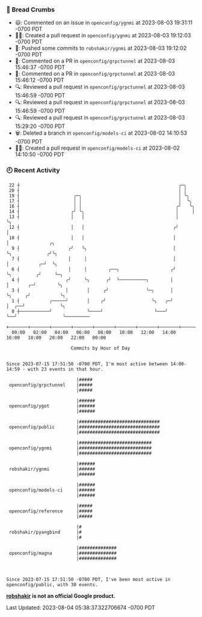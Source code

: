 ### 🍞 Bread Crumbs

 * 😃: Commented on an issue in `openconfig/ygnmi` at 2023-08-03 19:31:11 -0700 PDT
 * ✍🏼: Created a pull request in `openconfig/ygnmi` at 2023-08-03 19:12:03 -0700 PDT
 * 🚢: Pushed some commits to `robshakir/ygnmi` at 2023-08-03 19:12:02 -0700 PDT
 * 💬: Commented on a PR in  `openconfig/grpctunnel` at 2023-08-03 15:46:37 -0700 PDT
 * 💬: Commented on a PR in  `openconfig/grpctunnel` at 2023-08-03 15:46:12 -0700 PDT
 * 🔍: Reviewed a pull request in  `openconfig/grpctunnel` at 2023-08-03 15:46:59 -0700 PDT
 * 🔍: Reviewed a pull request in  `openconfig/grpctunnel` at 2023-08-03 15:46:59 -0700 PDT
 * 🔍: Reviewed a pull request in  `openconfig/grpctunnel` at 2023-08-03 15:29:20 -0700 PDT
 * 🗑: Deleted a branch in `openconfig/models-ci` at 2023-08-02 14:10:53 -0700 PDT
 * ✍🏼: Created a pull request in `openconfig/models-ci` at 2023-08-02 14:10:50 -0700 PDT

### 🕘 Recent Activity
```
 22 ┼                                                           ╭─╮
 20 ┤                                                           │ │
 19 ┤                    ╭─╮                                    │ ╰╮
 17 ┤                    │ │                                    │  ╰╮
 16 ┤                    │ │                                   ╭╯   ╰╮
 14 ┤                   ╭╯ ╰╮                                  │     │
 13 ┤                   │   │                                  │     ╰╮
 12 ┤                   │   │                                 ╭╯      │
 10 ┤                   │   │                                 │       │               ╭╮
  9 ┤                  ╭╯   ╰╮                                │       ╰╮             ╭╯╰╮
  7 ┤                  │     │                                │        │           ╭─╯  ╰╮
  6 ┤                  │     │        ╭──╮                   ╭╯        ╰╮         ╭╯     ╰─╮
  4 ┤                 ╭╯     ╰╮      ╭╯  ╰──────────╮        │          │       ╭─╯        ╰╮
  3 ┤                 │       │     ╭╯              ╰─╮      │          ╰╮     ╭╯           ╰╮
  1 ┤           ╭─────╯       │    ╭╯                 ╰╮   ╭─╯           │  ╭──╯             ╰╮
  0 ┼───────────╯             ╰────╯                   ╰───╯             ╰──╯                 ╰─────────
    +───────+───────+───────+───────+───────+───────+───────+───────+───────+───────+───────+───────+────
  00:00   02:00   04:00   06:00   08:00   10:00   12:00   14:00   16:00   18:00   20:00   22:00   00:00   

						Commits by Hour of Day


Since 2023-07-15 17:51:50 -0700 PDT, I'm most active between 14:00-14:59 - with 23 events in that hour.

```



```
                          |#####
 openconfig/grpctunnel    |#####
                          |#####

                          |######
 openconfig/ygot          |######
                          |######

                          |##############################
 openconfig/public        |##############################
                          |##############################

                          |###########################
 openconfig/ygnmi         |###########################
                          |###########################

                          |######
 robshakir/ygnmi          |######
                          |######

                          |######
 openconfig/models-ci     |######
                          |######

                          |#####
 openconfig/reference     |#####
                          |#####

                          |#
 robshakir/pyangbind      |#
                          |#

                          |##############
 openconfig/magna         |##############
                          |##############



Since 2023-07-15 17:51:50 -0700 PDT, I've been most active in openconfig/public, with 30 events.

```
**[robshakir](mailto:robjs@google.com) is not an official Google product.**  


Last Updated: 2023-08-04 05:38:37.322706674 -0700 PDT
